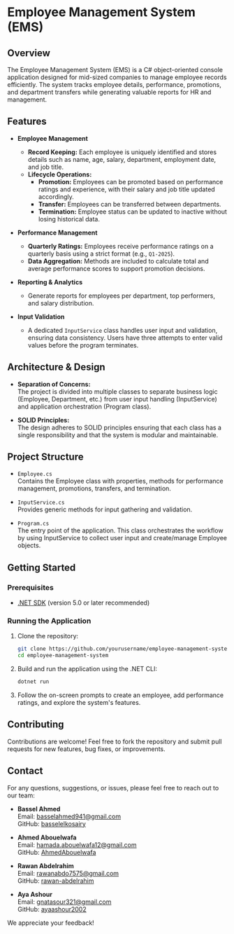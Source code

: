 # Employee Management System (EMS)

## Overview
The Employee Management System (EMS) is a C# object-oriented console application designed for mid-sized companies to manage employee records efficiently. The system tracks employee details, performance, promotions, and department transfers while generating valuable reports for HR and management.

## Features
- **Employee Management**
  - **Record Keeping:** Each employee is uniquely identified and stores details such as name, age, salary, department, employment date, and job title.
  - **Lifecycle Operations:**
    - **Promotion:** Employees can be promoted based on performance ratings and experience, with their salary and job title updated accordingly.
    - **Transfer:** Employees can be transferred between departments.
    - **Termination:** Employee status can be updated to inactive without losing historical data.

- **Performance Management**
  - **Quarterly Ratings:** Employees receive performance ratings on a quarterly basis using a strict format (e.g., `Q1-2025`).
  - **Data Aggregation:** Methods are included to calculate total and average performance scores to support promotion decisions.

- **Reporting & Analytics**
  - Generate reports for employees per department, top performers, and salary distribution.

- **Input Validation**
  - A dedicated `InputService` class handles user input and validation, ensuring data consistency. Users have three attempts to enter valid values before the program terminates.

## Architecture & Design
- **Separation of Concerns:**  
  The project is divided into multiple classes to separate business logic (Employee, Department, etc.) from user input handling (InputService) and application orchestration (Program class).
  
- **SOLID Principles:**  
  The design adheres to SOLID principles ensuring that each class has a single responsibility and that the system is modular and maintainable.

## Project Structure
- `Employee.cs`  
  Contains the Employee class with properties, methods for performance management, promotions, transfers, and termination.
  
- `InputService.cs`  
  Provides generic methods for input gathering and validation.
  
- `Program.cs`  
  The entry point of the application. This class orchestrates the workflow by using InputService to collect user input and create/manage Employee objects.

## Getting Started

### Prerequisites
- [.NET SDK](https://dotnet.microsoft.com/download) (version 5.0 or later recommended)

### Running the Application
1. Clone the repository:
   ```bash
   git clone https://github.com/yourusername/employee-management-system.git
   cd employee-management-system
   ```
2. Build and run the application using the .NET CLI:
   ```bash
   dotnet run
   ```
3. Follow the on-screen prompts to create an employee, add performance ratings, and explore the system's features.

## Contributing
Contributions are welcome! Feel free to fork the repository and submit pull requests for new features, bug fixes, or improvements.
## Contact

For any questions, suggestions, or issues, please feel free to reach out to our team:

- **Bassel Ahmed**  
  Email: [basselahmed941@gmail.com](mailto:basselahmed941@gmail.com)  
  GitHub: [basselelkosairy](https://github.com/basselelkosairy)  

- **Ahmed Abouelwafa**  
  Email: [hamada.abouelwafa12@gmail.com](mailto:hamada.abouelwafa12@gmail.com)  
  GitHub: [AhmedAbouelwafa](https://github.com/AhmedAbouelwafa)  

- **Rawan Abdelrahim**  
  Email: [rawanabdo7575@gmail.com](mailto:rawanabdo7575@gmail.com)  
  GitHub: [rawan-abdelrahim](https://github.com/rawan-abdelrahim)

- **Aya Ashour**  
  Email: [gnatasour321@gmail.com](mailto:gnatasour321@gmail.com)  
  GitHub: [ayaashour2002](https://github.com/ayaashour2002)

We appreciate your feedback!

